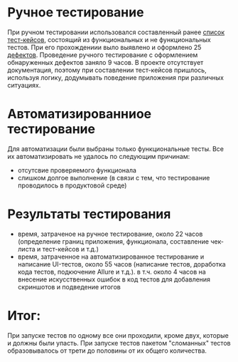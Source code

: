 # Ручное тестирование

При ручном тестировании использовался составленный ранее [список тест-кейсов](Cases.xlsx), состоящий из
функциональных и не функциональных тестов. При его прохождениии выло выявлено и оформлено 25 [дефектов](https://github.com/EugenyVinogradov/DiplomMiddleQA/issues).
Проведение ручного тестирование с оформлением обнаруженных дефектов заняло 9 часов. В проекте отсутствует документация, поэтому при составлении тест-кейсов пришлось,
используя логику, додумывать поведение приложения при различных ситуациях.

# Автоматизированниое тестирование

Для автоматизации были выбраны только функциональные тесты. Все их автоматизировать не удалось по следующим причинам:
* отсутсвие проверяемого функционала
* слишком долгое выполнение (в связи с тем, что тестирование проводилось в продуктовой среде)

# Результаты тестирования
* время, затраченое на ручное тестирование, около 22 часов (определение границ приложения, функционала, составление чек-листа и тест-кейсов и т.д.)
* время, затраченное на автоматизированное тестирование и написание UI-тестов, около 55 часов (написание тестов, доработка кода тестов, подкючение Allure и т.д.). в т.ч. около 4 часов на внесение искусственных ошибок в код тестов для добавления скриншотов и подведение итогов

# Итог:

При запуске тестов по одному все они проходили, кроме двух, которые и должны были упасть. При запуске тестов пакетом "сломанных" тестов образовывалось от трети до половины от их общего количества.